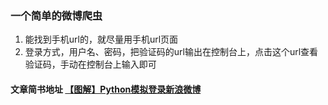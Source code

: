 ###  一个简单的微博爬虫

1. 能找到手机url的，就尽量用手机url页面
2. 登录方式，用户名、密码，把验证码的url输出在控制台上，点击这个url查看验证码，手动在控制台上输入即可

#### 文章简书地址 [【图解】Python模拟登录新浪微博](http://www.jianshu.com/p/83f3d7680d1a)
